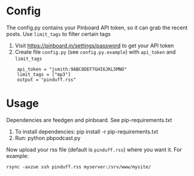 # Config

The config.py contains your Pinboard API token, so it can grab the recent
posts.  Use `limit_tags` to filter certain tags

1. Visit https://pinboard.in/settings/password to get your API token
2. Create file `config.py` (see `config.py.example`) with `api_token` and `limit_tags`
```
    api_token = "jsmith:9ABC8DEF7GHI6JKL5MNO"
    limit_tags = ["mp3"]
    output = "pinduff.rss"
```
# Usage

Dependencies are feedgen and pinboard.  See pip-requirements.txt

1. To install dependencies: pip install -r pip-requirements.txt
2. Run: python pbpodcast.py

Now upload your rss file (default is `pinduff.rss`) where you want it.  For example:

	rsync -avzue ssh pinduff.rss myserver:/srv/www/mysite/
